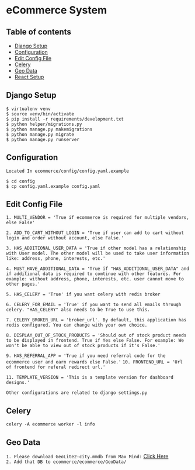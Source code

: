 # eCommerce System

## Table of contents

- [Django Setup](#django-setup)
- [Configuration](#configuration)
- [Edit Config File](#edit-config-file)
- [Celery](#celery)
- [Geo Data](#geo-data)
- [React Setup](https://github.com/shakyasaijal/commerce-fm)

## Django Setup

```
$ virtualenv venv
$ source venv/bin/activate
$ pip install -r requirements/development.txt
$ python helper/migrations.py
$ python manage.py makemigrations
$ python manage.py migrate
$ python manage.py runserver
```

## Configuration

`Located In ecommerce/config/config.yaml.example`

```
$ cd config
$ cp config.yaml.example config.yaml
```

## Edit Config File

`1. MULTI_VENDOR = 'True if ecommerce is required for multiple vendors, else False' `<br/>

`2. ADD_TO_CART_WITHOUT_LOGIN = 'True if user can add to cart without login and order without account, else False.' `<br/>

`3. HAS_ADDITIONAL_USER_DATA = 'True if other model has a relationship with User model. The other model will be used to take user information like: address, phone, interests, etc.' `<br/>

`4. MUST_HAVE_ADDITIONAL_DATA = 'True if "HAS_ADDITIONAL_USER_DATA" and if additional data is required to comtinue with other features. For example: without address, phone, interests, etc. user cannot move to other pages.' `<br/>

`5. HAS_CELERY = 'True' if you want celery with redis broker `<br/>

`6. CELERY_FOR_EMAIL = 'True' if you want to send all emails through celery. "HAS_CELERY" also needs to be True to use this. `<br/>

`7. CELERY_BROKER_URL = 'broker_url'. By default, this application has redis configured. You can change with your own choice. `<br/>

`8. DISPLAY_OUT_OF_STOCK_PRODUCTS = 'Should out of stock product needs to be displayed in frontend. True if Yes else False. For example: We won't be able to view out of stock products if it's False.' `<br/>

`9. HAS_REFERRAL_APP = 'True if you need referral code for the ecommerce user and earn rewards else False.'`
`10. FRONTEND_URL = 'Url of frontend for referal redirect url.' `

`11. TEMPLATE_VERSION = 'This is a template version for dashboard designs.' `

`Other configurations are related to django settings.py`

## Celery

`celery -A ecommerce worker -l info`

## Geo Data

`1. Please download GeoLite2-city.mmdb from Max Mind:` [Click Here](https://www.maxmind.com/en/home)<br/>
`2. Add that DB to ecommerce/ecommerce/GeoData/`
